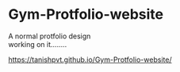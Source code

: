 # Gym-Protfolio-website

A normal protfolio design <br>
working on it........

https://tanishpvt.github.io/Gym-Protfolio-website/


<!-- https://user-images.githubusercontent.com/66123919/122205605-136dc080-cebe-11eb-8fca-7117c8812cd6.mp4
 -->
